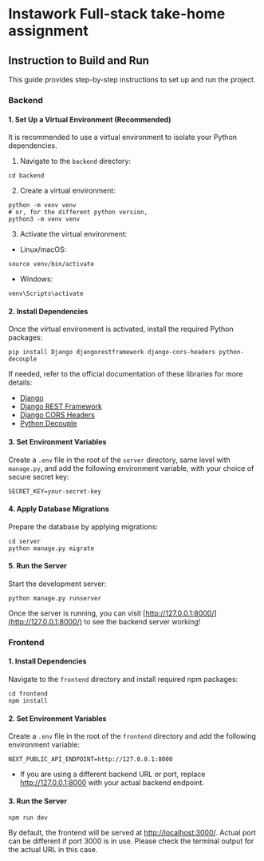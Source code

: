# Instawork Full-stack take-home assignment

## Instruction to Build and Run

This guide provides step-by-step instructions to set up and run the project.

### Backend

#### 1. Set Up a Virtual Environment (Recommended)

It is recommended to use a virtual environment to isolate your Python dependencies.

1. Navigate to the `backend` directory:

```
cd backend
```

2. Create a virtual environment:

```
python -m venv venv
# or, for the different python version,
python3 -m venv venv
```

3. Activate the virtual environment:

- Linux/macOS:

```
source venv/bin/activate
```

- Windows:

```
venv\Scripts\activate
```

#### 2. Install Dependencies

Once the virtual environment is activated, install the required Python packages:

```
pip install Django djangorestframework django-cors-headers python-decouple
```

If needed, refer to the official documentation of these libraries for more details:

- [Django](https://www.djangoproject.com/)
- [Django REST Framework](https://www.django-rest-framework.org/)
- [Django CORS Headers](https://pypi.org/project/django-cors-headers/)
- [Python Decouple](https://pypi.org/project/python-decouple/)

#### 3. Set Environment Variables

Create a `.env` file in the root of the `server` directory, same level with `manage.py`, and add the following environment variable, with your choice of secure secret key:

```
SECRET_KEY=your-secret-key
```

#### 4. Apply Database Migrations

Prepare the database by applying migrations:

```
cd server
python manage.py migrate
```

#### 5. Run the Server

Start the development server:

```
python manage.py runserver
```

Once the server is running, you can visit [http://127.0.0.1:8000/](http://127.0.0.1:8000/) to see the backend server working!

### Frontend

#### 1. Install Dependencies

Navigate to the `frontend` directory and install required npm packages:

```
cd frontend
npm install
```

#### 2. Set Environment Variables

Create a `.env` file in the root of the `frontend` directory and add the following environment variable:

```
NEXT_PUBLIC_API_ENDPOINT=http://127.0.0.1:8000
```

- If you are using a different backend URL or port, replace http://127.0.0.1:8000 with your actual backend endpoint.

#### 3. Run the Server

```
npm run dev
```

By default, the frontend will be served at [http://localhost:3000/](http://localhost:3000/). Actual port can be different if port 3000 is in use. Please check the terminal output for the actual URL in this case.
